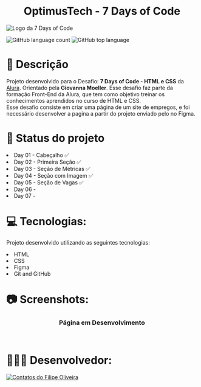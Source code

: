 <h1 align="center">OptimusTech - 7 Days of Code</h1>

<img align="center" src="https://github.com/filipe-oliveiradev/OptimusTech/assets/157177590/9c2672bf-a50a-4f32-87af-80313ac4651b" alt="Logo da 7 Days of Code">

</hr>

![GitHub language count](https://img.shields.io/github/languages/count/syso069/Mobile-First)
![GitHub top language](https://img.shields.io/github/languages/top/syso069/Mobile-First)

</hr>

# 📝 Descrição

   Projeto desenvolvido para o Desafio: <b>7 Days of Code - HTML e CSS</b> da <a href="https://www.alura.com.br">Alura<a/>. Orientado pela <b>Giovanna Moeller</b>. Esse desafio faz parte da formação Front-End da Alura, que tem como objetivo treinar os conhecimentos aprendidos no curso de HTML e CSS.
<br>
   Esse desafio consiste em criar uma página de um site de empregos, e foi necessário desenvolver a pagina a partir do projeto enviado pelo no Figma.

# 📌 Status do projeto

<li> Day 01 - Cabeçalho ✅
<li> Day 02 - Primeira Seção ✅
<li> Day 03 - Seção de Métricas ✅
<li> Day 04 - Seção com Imagem ✅
<li> Day 05 - Seção de Vagas ✅
<li> Day 06 - <br>
<li> Day 07 - <br>

# 💻 Tecnologias:

Projeto desenvolvido utilizando as seguintes tecnologias:

<li> HTML
<li> CSS
<li> Figma
<li> Git and GitHub

# 📷 Screenshots:

<div align="center">
<h3>Página em Desenvolvimento</h3><br>
      
</div>


# 👨🏻‍💻 Desenvolvedor:
<a target="_blank" href="https://www.linkedin.com/in/filipeoliveiradasilva/">
<img src="https://github.com/filipe-oliveiradev/aluraplus/assets/157177590/2f71879e-d9b9-4cb2-b89d-81586805a738" alt="Contatos do Filipe Oliveira"></a>
